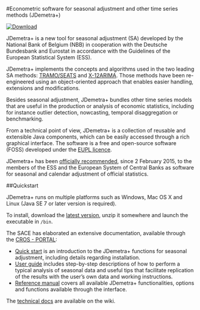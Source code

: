 #Econometric software for seasonal adjustment and other time series methods (JDemetra+)

[![Download](https://img.shields.io/github/release/jdemetra/jdemetra-app.svg)](https://github.com/jdemetra/jdemetra-app/releases/latest)

JDemetra+ is a new tool for seasonal adjustment (SA) developed by the National Bank of Belgium (NBB) in cooperation with the Deutsche Bundesbank and Eurostat in accordance with the Guidelines of the European Statistical System (ESS).

JDemetra+ implements the concepts and algorithms used in the two leading SA methods: [TRAMO/SEATS](http://www.bde.es/bde/en/secciones/servicios/Profesionales/Programas_estadi/Programas_estad_d9fa7f3710fd821.html) and [X-12ARIMA](https://www.census.gov/srd/www/x13as/). Those methods have been re-engineered using an object-oriented approach that enables easier handling, extensions and modifications.

Besides seasonal adjustment, JDemetra+ bundles other time series models that are useful in the production or analysis of economic statistics, including for instance outlier detection, nowcasting, temporal disaggregation or benchmarking.

From a technical point of view, JDemetra+ is a collection of reusable and extensible Java components, which can be easily accessed through a rich graphical interface. The software is a free and open-source software (FOSS) developed under the [EUPL licence](http://ec.europa.eu/idabc/eupl.html).

JDemetra+ has been [officially recommended](https://ec.europa.eu/eurostat/cros/system/files/Jdemetra_%20release.pdf), since 2 February 2015, to the members of the ESS and the European System of Central Banks as software for seasonal and calendar adjustment of official statistics.

##Quickstart

JDemetra+ runs on multiple platforms such as Windows, Mac OS X and Linux (Java SE 7 or later version  is required).

To install, download the [latest version](https://github.com/jdemetra/jdemetra-app/releases/latest), unzip it somewhere and launch the executable in `/bin`.

The SACE has elaborated an extensive documentation, available through the [CROS - PORTAL](https://ec.europa.eu/eurostat/cros/content/seasonal-adjustment):

- [Quick start](https://ec.europa.eu/eurostat/cros/content/jdemetra-quick-start-0) is an introduction to the JDemetra+ functions for seasonal adjustment, including details regarding installation. 
- [User guide](https://ec.europa.eu/eurostat/cros/content/jdemetra-user-guide-0) includes step-by-step descriptions of how to perform a typical analysis of seasonal data and useful tips that facilitate replication of the results with the user’s own data and working instructions. 
- [Reference manual](https://ec.europa.eu/eurostat/cros/content/jdemetra-reference-manual)  covers all available JDemetra+ functionalities, options and functions available through the interface. 

The [technical docs](https://github.com/jdemetra/jdemetra-app/wiki) are available on the wiki.
